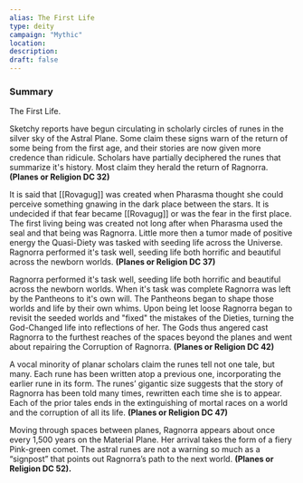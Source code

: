 ```yaml
---
alias: The First Life
type: deity
campaign: "Mythic"
location: 
description: 
draft: false
---
```


### Summary
The First Life. 

Sketchy reports have begun circulating in scholarly circles of runes in the silver sky of the Astral Plane. Some claim these signs warn of the return of some being from the first age, and their stories are now given more credence than ridicule. Scholars have partially deciphered the runes that summarize it's history. Most claim they herald the return of Ragnorra. **(Planes or Religion DC 32)**

It is said that [[Rovagug]] was created when Pharasma thought she could perceive something gnawing in the dark place between the stars. It is undecided if that fear became [[Rovagug]] or was the fear in the first place. The first living being was created not long after when Pharasma used the seal and that being was Ragnorra. Little more then a tumor made of positive energy the Quasi-Diety was tasked with seeding life across the Universe. Ragnorra performed it's task well, seeding life both horrific and beautiful across the newborn worlds. **(Planes or Religion DC 37)**

Ragnorra performed it's task well, seeding life both horrific and beautiful across the newborn worlds. When it's task was complete Ragnorra was left by the Pantheons to it's own will. The Pantheons began to shape those worlds and life by their own whims. Upon being let loose Ragnorra began to revisit the seeded worlds and "fixed" the mistakes of the Dieties, turning the God-Changed life into reflections of her. The Gods thus angered cast Ragnorra to the furthest reaches of the spaces beyond the planes and went about repairing the Corruption of Ragnorra. **(Planes or Religion DC 42)**

A vocal minority of planar scholars claim the runes tell not one tale, but many. Each rune has been written atop a previous one, incorporating the earlier rune in its form. The runes’ gigantic size suggests that the story of Ragnorra has been told many times, rewritten each time she is to appear. Each of the prior tales ends in the extinguishing of mortal races on a world and the corruption of all its life. **(Planes or Religion DC 47)**

Moving through spaces between planes, Ragnorra appears about once every 1,500 years on the Material Plane. Her arrival takes the form of a fiery Pink-green comet. The astral runes are not a warning so much as a “signpost” that points out Ragnorra’s path to the next world. **(Planes or Religion DC 52).**